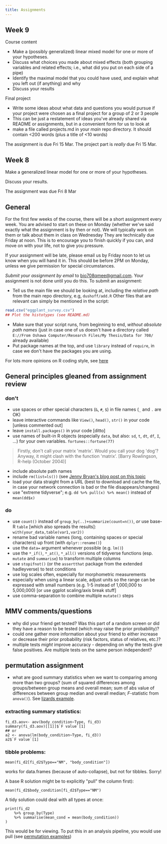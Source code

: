 ```yaml
---
title: Assignments
---
```


Week 9
------

Course content

* Make a (possibly generalized) linear mixed model for one or more of your hypotheses. 
* Discuss what choices you made about mixed effects (both grouping variables and related effects; i.e., what did you put on each side of a pipe)
* Identify the maximal model that you could have used, and explain what you left out (if anything) and why
* Discuss your results

Final project

* Write some ideas about what data and questions you would pursue if your project were chosen as a final project for a group of 2 or 3 people
* This can be just a restatement of ideas you've already shared via README or assignments, but in a convenient form for us to look at
* make a file called projects.md in your _main_ repo directory. It should contain <200 words (plus a title of <10 words)

The assignment is due Fri 15 Mar. The project part is _really_ due Fri 15 Mar.

Week 8
------

Make a generalized linear model for one or more of your hypotheses. 

Discuss your results.

The assignment was due Fri 8 Mar


General
-------

For the first few weeks of the course, there will be a short assignment every week. You are advised to start on these on Monday (whether we've said exactly what the assignment is by then or not). We will typically work on them or talk about them in class on Wednesday They are technically due Friday at noon. This is to encourage you to finish quickly if you can, and move on with your life, not to give you pressure. 

If your assignment will be late, please email us by Friday noon to let us know when you will hand it in. This should be before 2PM on Monday, unless we give permission for special circumstances.

_Submit your assignment by email_ to [bio708qmee@gmail.com](mailto:bio708qmee@gmail.com). Your assignment is not done until you do this. To submit an assignment:

* Tell us the main file we should be looking at, including the _relative path_ from the main repo directory, e.g, `dushoff/add.R`
Other files that are relevant can simply be mentioned in the script:
``` r
read.csv("eggplant_survey.csv")
## Plot the histotypes (see README.md)
```

* Make sure that your script runs, from beginning to end, _without absolute path names_ (just in case one of us doesn't have a directory called `E://From Oshawa Computer/Research Files/My Thesis/Data for 708/` already available)
* Put package names at the top, and use `library` instead of `require`, in case we don't have the packages you are using.

For lots more opinions on R coding style, see [here](R_style.html)

## General principles gleaned from assignment review

### don't

- use spaces or other special characters (`&`, `#`, `$`) in file names (`_` and `.` are OK)
- leave interactive commands like `View()`, `head()`, `str()` in your code [unless commented out]
- leave `install.packages()` in your code [ditto]
- use names of built-in R objects (especially `data`, but also: `sd`, `t`, `dt`, `df`, `I`, ...) for your own variables. `fortunes::fortune(77)`

> Firstly, don't call your matrix 'matrix'. Would you call your dog 'dog'? Anyway, it might clash with the function 'matrix'. [Barry Rowlingson, R-help (October 2004)]

- include absolute path names
- include `rm(list=ls())` (see [Jenny Bryan's blog post on this topic](https://www.tidyverse.org/articles/2017/12/workflow-vs-script/)
- load your data straight from a URL (best to download and cache the file, in case your network connection is bad or the file disappears/changes)
- use "extreme tidyverse"; e.g. `dd %>% pull(x) %>% mean()` instead of `mean(dd$x)`

### do

- use `count()` instead of `group_by(..)+summarize(count=n())`, *or* use base-R `table` [which also spreads the results]: `with(your_data,table(var1,var2))`
- rename bad variable names (long, containing spaces or special characters) up front (with `dplyr::rename()`)
- use the `data=` argument whenever possible (e.g. `lm()`)
- use the `*_if()`, `*_at()`, `*_all()` versions of tidyverse functions (esp. `mutate` and `summarise`) to transform multiple columns
- use `stopifnot()` (or the `assertthat` package from the extended hadleyverse) to test conditions
- use log scales often, especially for morphometric measurements
- especially when using a linear scale, adjust units so the range can be expressed with small numbers (e.g. 1-5 instead of 1,000,000 to 5,000,000) [or use ggplot scaling/axis break stuff]
- use comma-separation to combine multiple `mutate()` steps

## MMV comments/questions

- why did your friend get tested? Was this part of a random screen or did they have a reason to be tested (which may raise the prior probability)?
- could one gather more information about your friend to either increase or decrease their prior probability (risk factors, status of relatives, etc.)?
- multiple tests *might* improve accuracy - depending on why the tests give false positives. Are multiple tests on the same person independent?

## permutation assignment

- what are good summary statistics when we want to comparing among more than two groups? (sum of squared differences among groups/between group means and overall mean; sum of abs value of differences between group median and overall median; $F$-statistic from `anova()`). See [lizards example](lizards_perm.R).

### extracting summary statistics:

```
fi_d3.aov<- aov(body_condition~Type, fi_d3)
summary(fi_d3.aov)[[1]]$`F value`[1]
## or
a2 <- anova(lm(body_condition~Type, fi_d3))
a2$`F value`[1]
```

### tibble problems:

```
mean(fi_d2[fi_d2$Type=="NM", "body_condition"])
```

works for data.frames (because of auto-collapse), but not for tibbles. Sorry!

A base R solution might be to explicitly "pull" the column first):

```
mean(fi_d2$body_condition[fi_d2$Type=="NM")
```

A tidy solution could deal with all types at once:

```
print(fi_d2
	%>% group_by(Type)
	%>% summarise(mean_cond = mean(body_condition))
)
```

This would be for viewing. To put this in an analysis pipeline, you would use pull (see [permutation examples](permutation_examples.html))
